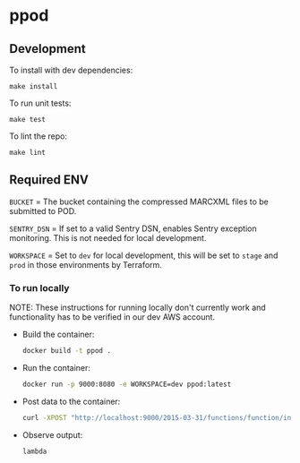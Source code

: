 # ppod

## Development
To install with dev dependencies:
```
make install
```

To run unit tests:
```
make test
```

To lint the repo:
```
make lint
```

## Required ENV
`BUCKET` = The bucket containing the compressed MARCXML files to be submitted to POD.

`SENTRY_DSN` = If set to a valid Sentry DSN, enables Sentry exception monitoring. This is not needed for local development.

`WORKSPACE` = Set to `dev` for local development, this will be set to `stage` and `prod` in those environments by Terraform.

### To run locally
NOTE: These instructions for running locally don't currently work and functionality has to be verified in our dev AWS account.
- Build the container:
  ```bash
  docker build -t ppod .
  ```
- Run the container:
  ```bash
  docker run -p 9000:8080 -e WORKSPACE=dev ppod:latest
  ```
- Post data to the container:
  ```bash
  curl -XPOST "http://localhost:9000/2015-03-31/functions/function/invocations" -d "{}"
  ```
- Observe output:
  ```
  lambda